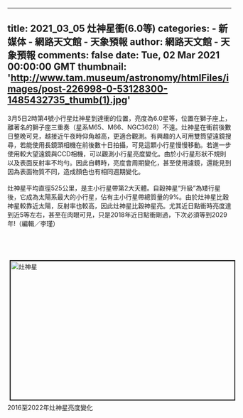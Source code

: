 
---
title: 2021_03_05 灶神星衝(6.0等)
categories: 
    - 新媒体
    - 網路天文館 - 天象預報
author: 網路天文館 - 天象預報
comments: false
date: Tue, 02 Mar 2021 00:00:00 GMT
thumbnail: 'http://www.tam.museum/astronomy/htmlFiles/images/post-226998-0-53128300-1485432735_thumb(1).jpg'
---

<div>   
<p>3月5日2時第4號小行星灶神星到達衝的位置，亮度為6.0星等，位置在獅子座上，離著名的獅子座三重奏（星系M65、M66、NGC3628）不遠。灶神星在衝前後數日整晚可見，越接近午夜時仰角越高，更適合觀測。有興趣的人可用雙筒望遠鏡搜尋，若能使用長鏡頭相機在前後數十日拍攝，可見這顆小行星慢慢移動。若進一步使用較大望遠鏡與CCD相機，可以觀測小行星亮度變化。由於小行星形狀不規則以及表面反射率不均勻。因此自轉時，亮度會周期變化，甚至使用濾鏡，還能見到因為表面物質不同，造成顏色也有相同週期變化。<br>
<br>
灶神星平均直徑525公里，是主小行星帶第2大天體。自穀神星“升級”為矮行星後，它成為太陽系最大的小行星，佔有主小行星帶總質量的9%。由於灶神星比穀神星較靠近太陽，反射率也較高，因此灶神星比穀神星亮。尤其近日點衝時亮度達到近5等左右，甚至在肉眼可見，只是2018年近日點衝剛過，下次必須等到2029年!（編輯／李瑾）<br>
<br>
<br>
<br>
<br>
<img alt="灶神星" src="http://www.tam.museum/astronomy/htmlFiles/images/post-226998-0-53128300-1485432735_thumb(1).jpg" style="border-style:solid; border-width:2px; height:312px; margin:5px; width:800px" referrerpolicy="no-referrer"><br>
2016至2022年灶神星亮度變化</p>
                                      
</div>
            